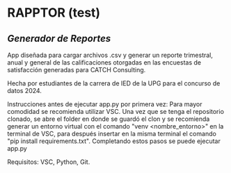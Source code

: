 # RAPPTOR (test)
## _Generador de Reportes_

App diseñada para cargar archivos .csv
y generar un reporte trimestral, anual y general
de las calificaciones otorgadas en las encuestas
de satisfacción generadas para CATCH Consulting.

Hecha por estudiantes de la carrera de IED  de la 
UPG para el concurso de datos 2024.

Instrucciones antes de ejecutar app.py por primera vez: 
Para mayor comodidad se recomienda utilizar VSC.
Una vez que se tenga el repositorio clonado, se abre el folder en donde se guardó el clon y se recomienda generar un entorno virtual con el comando "venv <nombre_entorno>" en la terminal de VSC, para después insertar en la misma terminal el comando "pip install requirements.txt". Completando estos pasos se puede ejecutar app.py

Requisitos: 
VSC, Python, Git.

